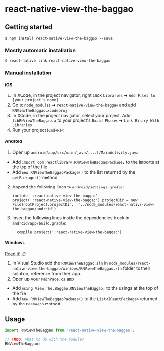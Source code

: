 
# react-native-view-the-baggao

## Getting started

`$ npm install react-native-view-the-baggao --save`

### Mostly automatic installation

`$ react-native link react-native-view-the-baggao`

### Manual installation


#### iOS

1. In XCode, in the project navigator, right click `Libraries` ➜ `Add Files to [your project's name]`
2. Go to `node_modules` ➜ `react-native-view-the-baggao` and add `RNViewTheBaggao.xcodeproj`
3. In XCode, in the project navigator, select your project. Add `libRNViewTheBaggao.a` to your project's `Build Phases` ➜ `Link Binary With Libraries`
4. Run your project (`Cmd+R`)<

#### Android

1. Open up `android/app/src/main/java/[...]/MainActivity.java`
  - Add `import com.reactlibrary.RNViewTheBaggaoPackage;` to the imports at the top of the file
  - Add `new RNViewTheBaggaoPackage()` to the list returned by the `getPackages()` method
2. Append the following lines to `android/settings.gradle`:
  	```
  	include ':react-native-view-the-baggao'
  	project(':react-native-view-the-baggao').projectDir = new File(rootProject.projectDir, 	'../node_modules/react-native-view-the-baggao/android')
  	```
3. Insert the following lines inside the dependencies block in `android/app/build.gradle`:
  	```
      compile project(':react-native-view-the-baggao')
  	```

#### Windows
[Read it! :D](https://github.com/ReactWindows/react-native)

1. In Visual Studio add the `RNViewTheBaggao.sln` in `node_modules/react-native-view-the-baggao/windows/RNViewTheBaggao.sln` folder to their solution, reference from their app.
2. Open up your `MainPage.cs` app
  - Add `using View.The.Baggao.RNViewTheBaggao;` to the usings at the top of the file
  - Add `new RNViewTheBaggaoPackage()` to the `List<IReactPackage>` returned by the `Packages` method


## Usage
```javascript
import RNViewTheBaggao from 'react-native-view-the-baggao';

// TODO: What to do with the module?
RNViewTheBaggao;
```
  